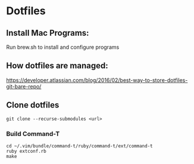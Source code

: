 # Dotfiles

## Install Mac Programs:

Run brew.sh to install and configure programs

## How dotfiles are managed:

https://developer.atlassian.com/blog/2016/02/best-way-to-store-dotfiles-git-bare-repo/

## Clone dotfiles

```
git clone --recurse-submodules <url>
```

### Build Command-T

```
cd ~/.vim/bundle/command-t/ruby/command-t/ext/command-t
ruby extconf.rb
make
```
